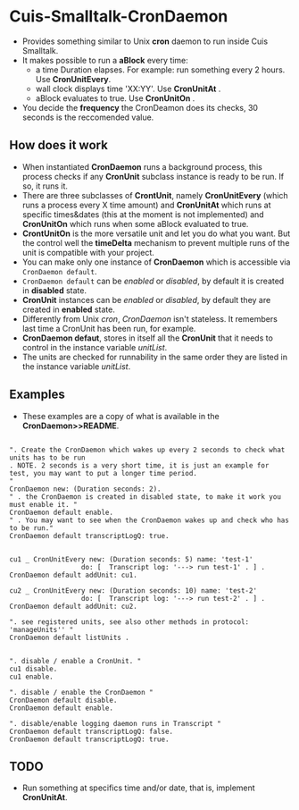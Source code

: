 # Cuis-Smalltalk-CronDaemon

* Provides something similar to Unix **cron** daemon to run inside Cuis Smalltalk.
* It makes possible to run a **aBlock** every time:
  *  a time Duration elapses. For example: run something every 2 hours. Use **CronUnitEvery**. 
  *  wall clock displays time 'XX:YY'. Use  **CronUnitAt** .  
  *  aBlock evaluates to true. Use **CronUnitOn** . 
* You decide the **frequency** the CronDeamon does its checks, 30 seconds is the reccomended value. 

## How does it work

* When instantiated **CronDaemon**  runs a background process, this process checks if any **CronUnit** subclass
  instance is ready to be run. If so, it runs it.
* There are three subclasses of **CrontUnit**, namely **CronUnitEvery** (which runs a process every X time amount) and
  **CronUnitAt** which runs at specific times&dates (this at the moment is not implemented) and **CronUnitOn** which runs when
  some aBlock evaluated to true. 
* **CrontUnitOn** is the more versatile unit and let you do what you want. But the control well the **timeDelta** mechanism
  to prevent multiple runs of the unit is compatible with your project.  
* You can make only one instance of **CronDaemon** which is accessible via `CronDaemon default`.
* `CronDaemon default` can be *enabled* or *disabled*, by default it is created in **disabled** state. 
* **CronUnit** instances can be *enabled* or *disabled*, by default they are created in **enabled** state.
* Differently from Unix *cron*, *CronDaemon* isn't stateless. It remembers last time a CronUnit has been run, for example.
* **CronDaemon defaut**, stores in itself all the **CronUnit** that it needs to control in the instance variable *unitList*. 
* The units are checked for runnability in the same order they are listed in the instance variable *unitList*. 

## Examples 

* These examples are a copy of what is available in the **CronDaemon>>README**. 
```smalltalk 
				
". Create the CronDaemon which wakes up every 2 seconds to check what units has to be run
. NOTE. 2 seconds is a very short time, it is just an example for test, you may want to put a longer time period.
"
CronDaemon new: (Duration seconds: 2).
" . the CronDaemon is created in disabled state, to make it work you must enable it. "
CronDaemon default enable. 
" . You may want to see when the CronDaemon wakes up and check who has to be run."
CronDaemon default transcriptLogQ: true. 	


cu1 _ CronUnitEvery new: (Duration seconds: 5) name: 'test-1' 
	              do: [  Transcript log: '---> run test-1' . ] .
CronDaemon default addUnit: cu1.

cu2 _ CronUnitEvery new: (Duration seconds: 10) name: 'test-2' 
	              do: [  Transcript log: '---> run test-2' . ] .
CronDaemon default addUnit: cu2.
		
". see registered units, see also other methods in protocol: 'manageUnits'' "
CronDaemon default listUnits .			


". disable / enable a CronUnit. "
cu1 disable. 
cu1 enable.

". disable / enable the CronDaemon "
CronDaemon default disable. 
CronDaemon default enable. 

". disable/enable logging daemon runs in Transcript " 
CronDaemon default transcriptLogQ: false. 
CronDaemon default transcriptLogQ: true. 

```



## TODO 
* Run something at specifics time and/or date, that is, implement **CronUnitAt**.


